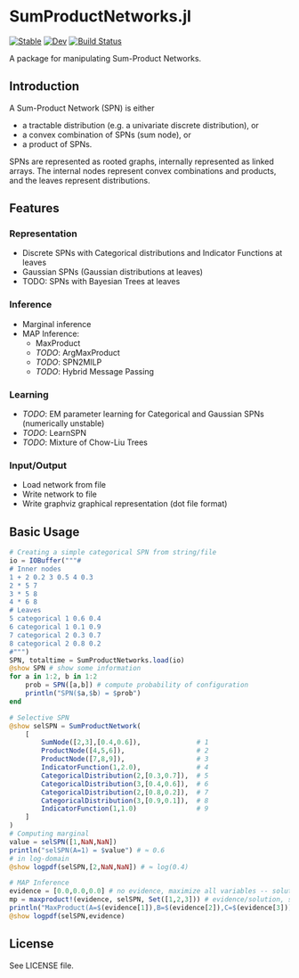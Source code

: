 # SumProductNetworks.jl

[![Stable](https://img.shields.io/badge/docs-stable-blue.svg)](https://denismaua.github.io/SumProductNetworks.jl/stable)
[![Dev](https://img.shields.io/badge/docs-dev-blue.svg)](https://denismaua.github.io/SumProductNetworks.jl/dev)
[![Build Status](https://github.com/denismaua/SumProductNetworks.jl/workflows/CI/badge.svg)](https://github.com/denismaua/SumProductNetworks.jl/actions)

A package for manipulating Sum-Product Networks.

## Introduction

A Sum-Product Network (SPN) is either

- a tractable distribution (e.g. a univariate discrete distribution), or
- a convex combination of SPNs (sum node), or
- a product of SPNs.

SPNs are represented as rooted graphs, internally represented as linked arrays.
The internal nodes represent convex combinations and products, and the leaves represent distributions.

## Features

### Representation

- Discrete SPNs with Categorical distributions and Indicator Functions at leaves
- Gaussian SPNs (Gaussian distributions at leaves)
- TODO: SPNs with Bayesian Trees at leaves

### Inference

- Marginal inference
- MAP Inference:
  - MaxProduct
  - _TODO_: ArgMaxProduct
  - _TODO_: SPN2MILP
  - _TODO_: Hybrid Message Passing

### Learning

- _TODO_: EM parameter learning for Categorical and Gaussian SPNs (numerically unstable)
- _TODO_: LearnSPN
- _TODO_: Mixture of Chow-Liu Trees

### Input/Output

- Load network from file
- Write network to file
- Write graphviz graphical representation (dot file format)

## Basic Usage

```julia
# Creating a simple categorical SPN from string/file
io = IOBuffer("""# 
# Inner nodes
1 + 2 0.2 3 0.5 4 0.3
2 * 5 7
3 * 5 8
4 * 6 8
# Leaves
5 categorical 1 0.6 0.4
6 categorical 1 0.1 0.9
7 categorical 2 0.3 0.7
8 categorical 2 0.8 0.2
#""")
SPN, totaltime = SumProductNetworks.load(io)
@show SPN # show some information
for a in 1:2, b in 1:2
    prob = SPN([a,b]) # compute probability of configuration
    println("SPN($a,$b) = $prob")
end

# Selective SPN
@show selSPN = SumProductNetwork(
    [
        SumNode([2,3],[0.4,0.6]),              # 1
        ProductNode([4,5,6]),                  # 2
        ProductNode([7,8,9]),                  # 3
        IndicatorFunction(1,2.0),              # 4
        CategoricalDistribution(2,[0.3,0.7]),  # 5
        CategoricalDistribution(3,[0.4,0.6]),  # 6
        CategoricalDistribution(2,[0.8,0.2]),  # 7
        CategoricalDistribution(3,[0.9,0.1]),  # 8
        IndicatorFunction(1,1.0)               # 9
    ]
)
# Computing marginal
value = selSPN([1,NaN,NaN])
println("selSPN(A=1) = $value") # ≈ 0.6
# in log-domain
@show logpdf(selSPN,[2,NaN,NaN]) # ≈ log(0.4)

# MAP Inference
evidence = [0.0,0.0,0.0] # no evidence, maximize all variables -- solution is stored in this vector
mp = maxproduct!(evidence, selSPN, Set([1,2,3])) # evidence/solution, spn, query variables (all) 
println("MaxProduct(A=$(evidence[1]),B=$(evidence[2]),C=$(evidence[3])) -> $(exp(mp))")
@show logpdf(selSPN,evidence) 
```

## License

See LICENSE file.
